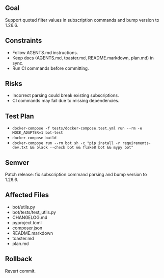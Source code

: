 ## Goal
Support quoted filter values in subscription commands and bump version to 1.26.6.

## Constraints
- Follow AGENTS.md instructions.
- Keep docs (AGENTS.md, toaster.md, README.markdown, plan.md) in sync.
- Run CI commands before committing.

## Risks
- Incorrect parsing could break existing subscriptions.
- CI commands may fail due to missing dependencies.

## Test Plan
- `docker-compose -f tests/docker-compose.test.yml run --rm -e MOCK_ADAPTER=1 bot-test`
- `docker-compose build`
- `docker-compose run --rm bot sh -c "pip install -r requirements-dev.txt && black --check bot && flake8 bot && mypy bot"`

## Semver
Patch release: fix subscription command parsing and bump version to 1.26.6.

## Affected Files
- bot/utils.py
- bot/tests/test_utils.py
- CHANGELOG.md
- pyproject.toml
- composer.json
- README.markdown
- toaster.md
- plan.md

## Rollback
Revert commit.
